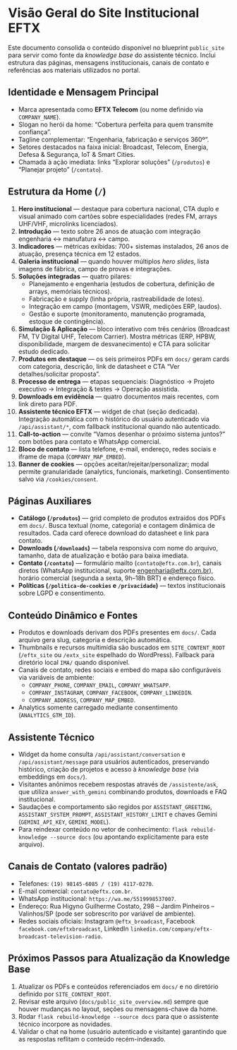 # Visão Geral do Site Institucional EFTX

Este documento consolida o conteúdo disponível no blueprint `public_site` para servir como fonte da *knowledge base* do assistente técnico. Inclui estrutura das páginas, mensagens institucionais, canais de contato e referências aos materiais utilizados no portal.

## Identidade e Mensagem Principal
- Marca apresentada como **EFTX Telecom** (ou nome definido via `COMPANY_NAME`).
- Slogan no herói da home: “Cobertura perfeita para quem transmite confiança”.
- Tagline complementar: “Engenharia, fabricação e serviços 360º”.
- Setores destacados na faixa inicial: Broadcast, Telecom, Energia, Defesa & Segurança, IoT & Smart Cities.
- Chamada à ação imediata: links “Explorar soluções” (`/produtos`) e “Planejar projeto” (`/contato`).

## Estrutura da Home (`/`)
1. **Hero institucional** — destaque para cobertura nacional, CTA duplo e visual animado com cartões sobre especialidades (redes FM, arrays UHF/VHF, microlinks licenciados).
2. **Introdução** — texto sobre 26 anos de atuação com integração engenharia ↔ manufatura ↔ campo.
3. **Indicadores** — métricas exibidas: 700+ sistemas instalados, 26 anos de atuação, presença técnica em 12 estados.
4. **Galeria institucional** — quando houver múltiplos *hero slides*, lista imagens de fábrica, campo de provas e integrações.
5. **Soluções integradas** — quatro pilares:
   - Planejamento e engenharia (estudos de cobertura, definição de arrays, memóriais técnicos).
   - Fabricação e supply (linha própria, rastreabilidade de lotes).
   - Integração em campo (montagem, VSWR, medições ERP, laudos).
   - Gestão e suporte (monitoramento, manutenção programada, estoque de contingência).
6. **Simulação & Aplicação** — bloco interativo com três cenários (Broadcast FM, TV Digital UHF, Telecom Carrier). Mostra métricas (ERP, HPBW, disponibilidade, margem de desvanecimento) e CTA para solicitar estudo dedicado.
7. **Produtos em destaque** — os seis primeiros PDFs em `docs/` geram cards com categoria, descrição, link de datasheet e CTA “Ver detalhes/solicitar proposta”.
8. **Processo de entrega** — etapas sequenciais: Diagnóstico → Projeto executivo → Integração & testes → Operação assistida.
9. **Downloads em evidência** — quatro documentos mais recentes, com link direto para PDF.
10. **Assistente técnico EFTX** — widget de chat (seção dedicada). Integração automática com o histórico do usuário autenticado via `/api/assistant/*`, com fallback institucional quando não autenticado.
11. **Call-to-action** — convite “Vamos desenhar o próximo sistema juntos?” com botões para contato e WhatsApp comercial.
12. **Bloco de contato** — lista telefone, e-mail, endereço, redes sociais e iframe de mapa (`COMPANY_MAP_EMBED`).
13. **Banner de cookies** — opções aceitar/rejeitar/personalizar; modal permite granularidade (analytics, funcionais, marketing). Consentimento salvo via `/cookies/consent`.

## Páginas Auxiliares
- **Catálogo (`/produtos`)** — grid completo de produtos extraídos dos PDFs em `docs/`. Busca textual (nome, categoria) e contagem dinâmica de resultados. Cada card oferece download do datasheet e link para contato.
- **Downloads (`/downloads`)** — tabela responsiva com nome do arquivo, tamanho, data de atualização e botão para baixa imediata.
- **Contato (`/contato`)** — formulário mailto (`contato@eftx.com.br`), canais diretos (WhatsApp institucional, suporte engenharia@eftx.com.br), horário comercial (segunda a sexta, 9h–18h BRT) e endereço físico.
- **Políticas (`/politica-de-cookies` e `/privacidade`)** — textos institucionais sobre LGPD e consentimento.

## Conteúdo Dinâmico e Fontes
- Produtos e downloads derivam dos PDFs presentes em `docs/`. Cada arquivo gera slug, categoria e descrição automática.
- Thumbnails e recursos multimídia são buscados em `SITE_CONTENT_ROOT` (`/eftx_site` ou `/extx_site` espelhado do WordPress). Fallback para diretório local `IMA/` quando disponível.
- Canais de contato, redes sociais e embed do mapa são configuráveis via variáveis de ambiente:
  - `COMPANY_PHONE`, `COMPANY_EMAIL`, `COMPANY_WHATSAPP`.
  - `COMPANY_INSTAGRAM`, `COMPANY_FACEBOOK`, `COMPANY_LINKEDIN`.
  - `COMPANY_ADDRESS`, `COMPANY_MAP_EMBED`.
- Analytics somente carregado mediante consentimento (`ANALYTICS_GTM_ID`).

## Assistente Técnico
- Widget da home consulta `/api/assistant/conversation` e `/api/assistant/message` para usuários autenticados, preservando histórico, criação de projetos e acesso à *knowledge base* (via embeddings em `docs/`).
- Visitantes anônimos recebem respostas através de `/assistente/ask`, que utiliza `answer_with_gemini` combinando produtos, downloads e FAQ institucional.
- Saudações e comportamento são regidos por `ASSISTANT_GREETING`, `ASSISTANT_SYSTEM_PROMPT`, `ASSISTANT_HISTORY_LIMIT` e chaves Gemini (`GEMINI_API_KEY`, `GEMINI_MODEL`).
- Para reindexar conteúdo no vetor de conhecimento: `flask rebuild-knowledge --source docs` (ou apontando explicitamente para este arquivo).

## Canais de Contato (valores padrão)
- Telefones: `(19) 98145-6085 / (19) 4117-0270`.
- E-mail comercial: `contato@eftx.com.br`.
- WhatsApp institucional: `https://wa.me/5519998537007`.
- Endereço: Rua Higyno Guilherme Costato, 298 – Jardim Pinheiros – Valinhos/SP (pode ser sobrescrito por variável de ambiente).
- Redes sociais oficiais: Instagram `@eftx_broadcast`, Facebook `facebook.com/eftxbroadcast`, LinkedIn `linkedin.com/company/eftx-broadcast-television-radio`.

## Próximos Passos para Atualização da Knowledge Base
1. Atualizar os PDFs e conteúdos referenciados em `docs/` e no diretório definido por `SITE_CONTENT_ROOT`.
2. Revisar este arquivo (`docs/public_site_overview.md`) sempre que houver mudanças no layout, seções ou mensagens-chave da home.
3. Rodar `flask rebuild-knowledge --source docs` para que o assistente técnico incorpore as novidades.
4. Validar o chat na home (usuário autenticado e visitante) garantindo que as respostas reflitam o conteúdo recém-indexado.
